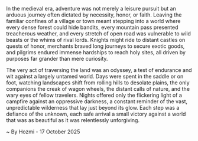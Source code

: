 
In the medieval era, adventure was not merely a leisure pursuit but an arduous journey often dictated by necessity, honor, or faith. Leaving the familiar confines of a village or town meant stepping into a world where every dense forest could hide bandits, every mountain pass presented treacherous weather, and every stretch of open road was vulnerable to wild beasts or the whims of rival lords. Knights might ride to distant castles on quests of honor, merchants braved long journeys to secure exotic goods, and pilgrims endured immense hardships to reach holy sites, all driven by purposes far grander than mere curiosity.

The very act of traversing the land was an odyssey, a test of endurance and wit against a largely untamed world. Days were spent in the saddle or on foot, watching landscapes shift from rolling hills to desolate plains, the only companions the creak of wagon wheels, the distant calls of nature, and the wary eyes of fellow travelers. Nights offered only the flickering light of a campfire against an oppressive darkness, a constant reminder of the vast, unpredictable wilderness that lay just beyond its glow. Each step was a defiance of the unknown, each safe arrival a small victory against a world that was as beautiful as it was relentlessly unforgiving.

~ By Hozmi - 17 October 2025
